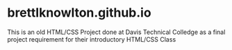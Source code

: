 # brettlknowlton.github.io

This is an old HTML/CSS Project done at Davis Technical Colledge as a final project requirement for their introductory HTML/CSS Class
